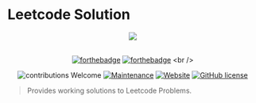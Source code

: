 # Leetcode Solution


<div align="center">
    <a href="https://leetcode.com/u/nilanjan1001paul/]">
        <img src="https://blogs-hots-files.s3.amazonaws.com/images/2021/07/leetcode_button_icon_151892.png" crossorigin>
    </a>
</div>

<br />

<div align="center">

[![forthebadge](https://forthebadge.com/images/badges/powered-by-coffee.svg)](https://forthebadge.com)
[![forthebadge](https://forthebadge.com/images/badges/made-with-python.svg)]([https://forthebadge.com](https://github.com/Omega-Centauri-21))
<br />

![contributions Welcome](https://img.shields.io/badge/contributions-welcome-brightgreen.svg?style=flat) [![Maintenance](https://img.shields.io/badge/Maintained%3F-yes-green.svg)](https://github.com/Omega-Centauri-21/Leetcode/graphs/commit-activity) [![Website](https://img.shields.io/website.svg?down_color=red&down_message=down&up_color=green&up_message=down&url=http%3A%2F%2Fshields.io)]() [![GitHub license](https://img.shields.io/badge/license-MIT-blue.svg?style=flat-square)](https://github.com/Omega-Centauri-21/Leetcode/blob/main/LICENSE)

</div>


> Provides working solutions to Leetcode Problems.
